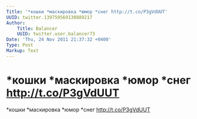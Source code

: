 ```yaml
---
Title: '*кошки *маскировка *юмор *снег http://t.co/P3gVdUUT'
UUID: twitter.139759569130889217
Author:
    Title: Balancer
    UUID: twitter.user.balancer73
Date: 'Thu, 24 Nov 2011 21:37:32 +0400'
Type: Post
Markup: Text
---
```


# *кошки *маскировка *юмор *снег http://t.co/P3gVdUUT

*кошки *маскировка *юмор *снег http://t.co/P3gVdUUT